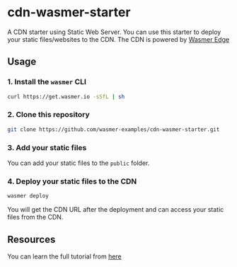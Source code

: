 # cdn-wasmer-starter

A CDN starter using Static Web Server. You can use this starter to deploy your static files/websites to the CDN. The CDN is powered by [Wasmer Edge](https://docs.wasmer.io/edge)

## Usage

### 1. Install the `wasmer` CLI

```bash
curl https://get.wasmer.io -sSfL | sh
```

### 2. Clone this repository

```bash
git clone https://github.com/wasmer-examples/cdn-wasmer-starter.git
```

### 3. Add your static files

You can add your static files to the `public` folder.

### 4. Deploy your static files to the CDN

```bash
wasmer deploy
```

You will get the CDN URL after the deployment and can access your static files from the CDN.

## Resources

You can learn the full tutorial from [here](https://docs.wasmer.io/edge/tutorials/cdn)
